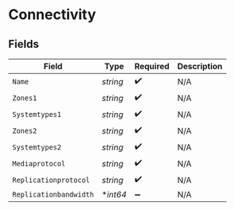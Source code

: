 # Connectivity


## Fields

| Field                  | Type                   | Required               | Description            |
| ---------------------- | ---------------------- | ---------------------- | ---------------------- |
| `Name`                 | *string*               | :heavy_check_mark:     | N/A                    |
| `Zones1`               | *string*               | :heavy_check_mark:     | N/A                    |
| `Systemtypes1`         | *string*               | :heavy_check_mark:     | N/A                    |
| `Zones2`               | *string*               | :heavy_check_mark:     | N/A                    |
| `Systemtypes2`         | *string*               | :heavy_check_mark:     | N/A                    |
| `Mediaprotocol`        | *string*               | :heavy_check_mark:     | N/A                    |
| `Replicationprotocol`  | *string*               | :heavy_check_mark:     | N/A                    |
| `Replicationbandwidth` | **int64*               | :heavy_minus_sign:     | N/A                    |